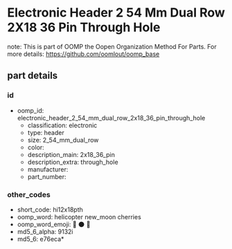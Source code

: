 # Electronic Header 2 54 Mm Dual Row 2X18 36 Pin Through Hole  

note: This is part of OOMP the Oopen Organization Method For Parts. For more details: https://github.com/oomlout/oomp_base

##  part details





### id
* oomp_id: electronic_header_2_54_mm_dual_row_2x18_36_pin_through_hole
  * classification: electronic
  * type: header
  * size: 2_54_mm_dual_row
  * color: 
  * description_main: 2x18_36_pin
  * description_extra: through_hole
  * manufacturer: 
  * part_number: 

### other_codes
* short_code: hi12x18pth
* oomp_word: helicopter new_moon cherries
* oomp_word_emoji: :helicopter: :new_moon: :cherries:
* md5_6_alpha: 9132i
* md5_6: e76eca* 